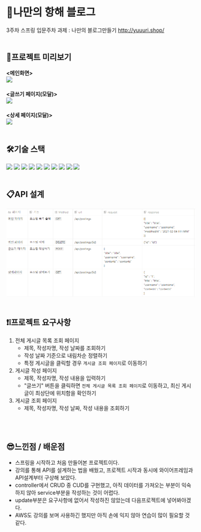 # 🚢나만의 항해 블로그

3주차 스프링 입문주차 과제 : 나만의 블로그만들기
http://yuuuri.shop/
</br>
</br>

## 📖프로젝트 미리보기
**<메인화면>**</br>
<img width="800" src="https://postfiles.pstatic.net/MjAyMTExMTlfMTM4/MDAxNjM3Mjk0ODk2OTg4.dx4nyRnPLYkskoPG7P64lUSuAeeEPtgMtCC40f9vpnsg.XoH_xxxNFEYUbLE1UHX6bZuJA5snmGuHjLFN7ALP7GQg.PNG.iyoule/image.png?type=w966"/></br>
</br>
**<글쓰기 페이지(모달)>**</br>
<img width="500" src="https://postfiles.pstatic.net/MjAyMTEyMThfMTAg/MDAxNjM5ODA1MzcyMzk4.xFlPnSgV7vQUhqIP8WcWQyq6wrH2sDV6QkG92Dkd69og.Xjtas3vV7TZ60jMg8zlReXC98S5oKOO0VirvtIrmmasg.PNG.iyoule/SE-7e6ed89f-5186-4c35-8733-e3de8d4b7ea4.png?type=w966"/></br>
</br>
**<상세 페이지(모달)>**</br>
<img width="500" src="https://postfiles.pstatic.net/MjAyMTEyMThfMjAy/MDAxNjM5ODA1Mzg1MDAz.L4jORF8_k7nLfLTz9Edjw79CR3UaGHU-knpqnw2wobkg._fSnbKewC7TAVFzfmDHz52VE5q_gpWVEi7UYVN1vDUwg.PNG.iyoule/SE-f0bf59ee-506c-41ea-8539-6ffe82868386.png?type=w966"/></br>
</br>

## 🛠기술 스택

<div>
  <img height="35" src="https://img.shields.io/badge/JAVA-007396?style=for-the-badge&logo=java&logoColor=white">
  <img height="35" src="https://img.shields.io/badge/Spring-6DB33F?style=for-the-badge&logo=Spring&logoColor=white">
  <img height="35" src="https://img.shields.io/badge/Springboot-6DB33F?style=for-the-badge&logo=Springboot&logoColor=white">
  <img height="35" src="https://img.shields.io/badge/gradle-02303A?style=for-the-badge&logo=gradle&logoColor=white">
  <img height="35" src="https://img.shields.io/badge/mysql-4479A1?style=for-the-badge&logo=mysql&logoColor=white">
  <img height="35" src="https://img.shields.io/badge/aws-232F3E?style=for-the-badge&logo=AmazonAWS&logoColor=white">
  <img height="35" src="https://img.shields.io/badge/javascript-F7DF1E?style=for-the-badge&logo=javascript&logoColor=black">
  <img height="35" src="https://img.shields.io/badge/html-E34F26?style=for-the-badge&logo=html5&logoColor=white">
  <img height="35" src="https://img.shields.io/badge/css-1572B6?style=for-the-badge&logo=css3&logoColor=white">
  <img height="35" src="https://img.shields.io/badge/github-181717?style=for-the-badge&logo=github&logoColor=white">
</br>
</br>

## 📋API 설계
![img.png](img.png)
</br>
</br>

## ❗❕프로젝트 요구사항
1. 전체 게시글 목록 조회 페이지
    - 제목, 작성자명, 작성 날짜를 조회하기
    - 작성 날짜 기준으로 내림차순 정렬하기
    - 특정 게시글을 클릭할 경우 `게시글 조회 페이지`로 이동하기
2. 게시글 작성 페이지
    - 제목, 작성자명, 작성 내용을 입력하기
    - "글쓰기" 버튼을 클릭하면 `전체 게시글 목록 조회 페이지`로 이동하고, 최신 게시글이 최상단에 위치함을 확인하기
3. 게시글 조회 페이지
    - 제목, 작성자명, 작성 날짜, 작성 내용을 조회하기
</br>
</br>

## 😎느낀점 / 배운점
* 스프링을 시작하고 처음 만들어본 프로젝트이다.
* 강의를 통해 API를 설계하는 법을 배웠고, 프로젝트 시작과 동시에 와이어프레임과 API설계부터 구상해 보았다.
* controller에서 CRUD 중 CUD를 구현했고, 아직 데이터를 가져오는 부분이 익숙하지 않아 service부분을 작성하는 것이 어렵다.
* update부분은 요구사항에 없어서 작성하진 않았는데 다음프로젝트에 넣어봐야겠다.
* AWS도 강의를 보며 사용하긴 했지만 아직 손에 익지 않아 연습이 많이 필요할 것 같다.
